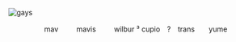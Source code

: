 ![gays](https://files.catbox.moe/ybq21s.png)
<p align="center">
mav          mavis    wilbur ³
cupio　?　trans　　yume
</p>
